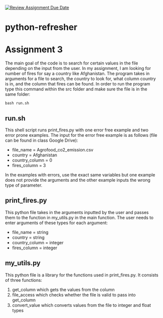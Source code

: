 [![Review Assignment Due Date](https://classroom.github.com/assets/deadline-readme-button-24ddc0f5d75046c5622901739e7c5dd533143b0c8e959d652212380cedb1ea36.svg)](https://classroom.github.com/a/oQi7O4AA)
# python-refresher

# Assignment 3
The main goal of the code is to search for certain values in the file depending on the input from the user. In my assignment, I am looking for number of fires for say a country like Afghanistan. The program takes in arguments for a file to search, the country to look for, what column country is in, and the column that fires can be found. In order to run the program type this command within the src folder and make sure the file is in the same folder:

```
bash run.sh
```

## run.sh
This shell script runs print_fires.py with one error free example and two error prone examples.
The input for the error free example is as follows (file can be found in class Google Drive):
- file_name = Agrofood_co2_emission.csv
- country = Afghanistan
- country_column = 0
- fires_column = 3

In the examples with errors, use the exact same variables but one example does not provide the arguments and the other example inputs the wrong type of parameter.

## print_fires.py
This python file takes in the arguments inputted by the user and passes them to the function in my_utils.py in the main function. The user needs to enter arguments of these types for each argument:
- file_name = string
- country = string
- country_column = integer
- fires_column = integer 

## my_utils.py 
This python file is a library for the functions used in print_fires.py. It consists of three functions: 
1. get_column which gets the values from the column
2. file_access which checks whether the file is valid to pass into get_column
3. convert_value which converts values from the file to integer and float types 
